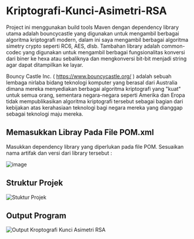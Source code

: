 # Kriptografi-Kunci-Asimetri-RSA

Project ini menggunakan build tools Maven dengan dependency library utama adalah bouncycastle yang digunakan untuk mengambil berbagai algoritma kriptografi modern, dalam ini saya mengambil berbagai algoritma simetry crypto seperti RC6, AES, dlsb. Tambahan library adalah common-codec yang digunakan untuk mengambil berbagai fungsionalitas konversi dari biner ke hexa atau sebaliknya dan mengkonversi bit-bit menjadi string agar dapat ditampilkan ke layar.

Bouncy Castle Inc. ( https://www.bouncycastle.org/ ) adalah sebuah lembaga nirlaba bidang teknologi komputer yang berasal dari Australia dimana mereka menyediakan berbagai algoritma kriptografi yang "kuat" untuk semua orang, sementara negara-negara seperti Amerika dan Eropa tidak mempublikasikan algoritma kriptografi tersebut sebagai bagian dari kebijakan atas kerahasiaan teknologi bagi negara mereka yang dianggap sebagai teknologi maju mereka.

## Memasukkan Libray Pada File POM.xml
Masukkan dependency library yang diperlukan pada file POM. Sesuaikan nama artifak dan versi dari library tersebut :

![image](https://user-images.githubusercontent.com/52452132/121465252-a949ad00-c9df-11eb-9f66-e64d9dc7a829.png)

## Struktur Projek
![Stuktur Projek](https://user-images.githubusercontent.com/52452132/121465304-c41c2180-c9df-11eb-880a-ad91cb75e84e.PNG)

## Output Program
![Output Kroptografi Kunci Asimetri RSA](https://user-images.githubusercontent.com/52452132/121465331-d0a07a00-c9df-11eb-93d2-e1e3652c18d0.PNG)

